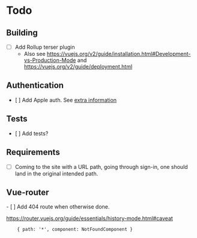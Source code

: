 # Todo

## Building

- [ ] Add Rollup terser plugin
  - Also see https://vuejs.org/v2/guide/installation.html#Development-vs-Production-Mode and https://vuejs.org/v2/guide/deployment.html
  
  
## Authentication

- [ ] Add Apple auth. See [extra information](https://firebase.google.com/docs/auth/web/apple?authuser=0)


## Tests

- [ ] Add tests?

## Requirements

- [ ] Coming to the site with a URL path, going through sign-in, one should land in the original intended path.

## Vue-router

- [ ] Add 404 route when otherwise done. 

   https://router.vuejs.org/guide/essentials/history-mode.html#caveat

   ```
       { path: '*', component: NotFoundComponent }
   ```
